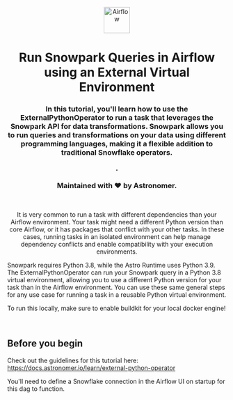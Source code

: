 <p align="center">
  <a href="https://www.airflow.apache.org">
    <img alt="Airflow" src="https://cwiki.apache.org/confluence/download/attachments/145723561/airflow_transparent.png?api=v2" width="60" />
  </a>
</p>
<h1 align="center">
  Run Snowpark Queries in Airflow using an External Virtual Environment
</h1>
  <h3 align="center">
  In this tutorial, you'll learn how to use the ExternalPythonOperator to run a task that leverages the Snowpark API for data transformations. Snowpark allows you to run queries and transformations on your data using different programming languages, making it a flexible addition to traditional Snowflake operators.



</a>.
  </br></br>
  Maintained with ❤️ by Astronomer.
</h3>

</br>

<p align="center">
  It is very common to run a task with different dependencies than your Airflow environment. Your task might need a different Python version than core Airflow, or it has packages that conflict with your other tasks. In these cases, running tasks in an isolated environment can help manage dependency conflicts and enable compatibility with your execution environments.

  Snowpark requires Python 3.8, while the Astro Runtime uses Python 3.9. The ExternalPythonOperator can run your Snowpark query in a Python 3.8 virtual environment, allowing you to use a different Python version for your task than in the Airflow environment. You can use these same general steps for any use case for running a task in a reusable Python virtual environment.

  To run this locally, make sure to enable buildkit for your local docker engine!
</p>

</br>

## Before you begin
Check out the guidelines for this tutorial here: https://docs.astronomer.io/learn/external-python-operator

You'll need to define a Snowflake connection in the Airflow UI on startup for this dag to function.

</br>